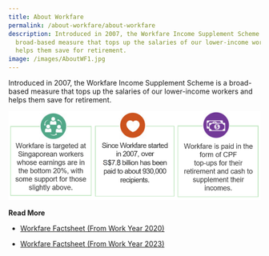 ```yaml
---
title: About Workfare
permalink: /about-workfare/about-workfare
description: Introduced in 2007, the Workfare Income Supplement Scheme is a
  broad-based measure that tops up the salaries of our lower-income workers and
  helps them save for retirement.
image: /images/AboutWF1.jpg
---
```

Introduced in 2007, the Workfare Income Supplement Scheme is a broad-based measure that tops up the salaries of our lower-income workers and helps them save for retirement.

![Alt text for image on Isomer site](/images/About%20Workfare/AboutWF2.png)

**Read More**

* [Workfare Factsheet (From Work Year 2020)](/files/Workfare%20Factsheet%20From%20WY2020.pdf)

* [Workfare Factsheet (From Work Year 2023)](/files/Workfare%20Factsheet%20From%20WY2023.pdf)